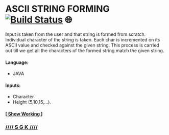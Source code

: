 # ASCII STRING FORMING [![Build Status](https://travis-ci.org/0xpulsar/ASCII-STRING-FORMING.svg?branch=master)](https://travis-ci.org/0xpulsar/ASCII-STRING-FORMING) :globe_with_meridians:

**I**nput is taken from the user and that string is formed from scratch.
Individual character of the string is taken. Each char is incremented on its ASCII value and checked against the given string.
This process is carried out till we get all the characters of the formed string match the given string.
#### Language:
* JAVA
#### Inputs:
* Character.
* Height (5,10,15,...).
#### [[ Show Working ]](https://youtu.be/oMB1Ymlqfis)
### [//// S G K ////](http://sgkcreations.blogspot.in)
